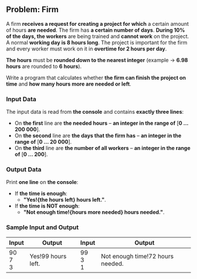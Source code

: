 ## Problem: Firm

A firm **receives a request for creating a project for which** a certain amount of hours **are needed**. The firm has **a certain number of days**. **During 10% of the days, the workers** are being trained and **cannot work** on the project. A normal **working day is 8 hours long**. The project is important for the firm and every worker must work on it in **overtime for 2 hours per day**. 

**The hours** must be **rounded down to the nearest integer** (example -> **6.98 hours** are rounded to **6 hours**).

Write a program that calculates whether **the firm can finish the project on time** and **how many hours more are needed or left**.

### Input Data

The input data is read from **the console** and contains **exactly three lines**: 
* On **the first** line are **the needed hours** – **an integer in the range of** [**0 … 200 000**].
* On **the second** line are **the days that the firm has** – **an integer in the range of** [**0 … 20 000**].
* On **the third** line are **the number of all workers** – **an integer in the range of** [**0 … 200**].

### Output Data

Print **one line** on **the console**: 
* If **the time is enough**:
  * **"Yes!{the hours left} hours left."**.
* If  **the time is NOT enough**:
  * **"Not enough time!{hours more needed} hours needed."**.

### Sample Input and Output

| Input | Output | Input | Output |
|----|-----|----|-----|
|90<br>7<br>3<br>|Yes!99 hours left.|99<br>3<br>1|Not enough time!72 hours needed.|
